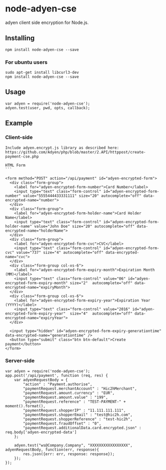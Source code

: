 # node-adyen-cse

adyen client side encryption for Node.js.

## Installing

	npm install node-adyen-cse --save
	
### For ubuntu users

	sudo apt-get install libcurl3-dev
	npm install node-adyen-cse --save

## Usage

	var adyen = require('node-adyen-cse');
	adyen.test(user, pwd, opts, callback);

## Example

### Client-side

	Include adyen.encrypt.js library as described here: https://github.com/Adyen/php/blob/master/2.API/httppost/create-payment-cse.php

	HTML Form
	```

	<form method="POST" action="/api/payment" id="adyen-encrypted-form">
	  <div class="form-group">
	    <label for="adyen-encrypted-form-number">Card Number</label>
	    <input type="text" class="form-control" id="adyen-encrypted-form-number" value="5555444433331111" size="20" autocomplete="off" data-encrypted-name="number">
	  </div>
	  <div class="form-group">
	    <label for="adyen-encrypted-form-holder-name">Card Holder Name</label>
	    <input type="text" class="form-control" id="adyen-encrypted-form-holder-name" value="John Doe" size="20" autocomplete="off" data-encrypted-name="holderName">
	  </div>
	  <div class="form-group">
	    <label for="adyen-encrypted-form-cvc">CVC</label>
	    <input type="text" class="form-control" id="adyen-encrypted-form-cvc" value="737" size="4" autocomplete="off" data-encrypted-name="cvc">
	  </div>
	  <div class="form-group col-xs-6">
	    <label for="adyen-encrypted-form-expiry-month">Expiration Month (MM)</label>
	    <input type="text" class="form-control" value="06" id="adyen-encrypted-form-expiry-month" size="2"  autocomplete="off" data-encrypted-name="expiryMonth">
	  </div>
	  <div class="form-group col-xs-6">
	    <label for="adyen-encrypted-form-expiry-year">Expiration Year (YYYY)</label>
	    <input type="text" class="form-control" value="2016" id="adyen-encrypted-form-expiry-year"  size="4"  autocomplete="off" data-encrypted-name="expiryYear">
	  </div>
	  
	  <input type="hidden" id="adyen-encrypted-form-expiry-generationtime" data-encrypted-name="generationtime" />
	  <button type="submit" class="btn btn-default">Create payment</button>
	</form>

### Server-side

	var adyen = require('node-adyen-cse');
	app.post('/api/payment', function (req, res) {
		var adyenRequestBody = {
			"action" : "Payment.authorise",
			"paymentRequest.merchantAccount" : "Hic2hMerchant",    
			"paymentRequest.amount.currency" : "EUR",
			"paymentRequest.amount.value" : "199",
			"paymentRequest.reference" : "TEST-PAYMENT-" + moment().format(),
			"paymentRequest.shopperIP" : "11.111.111.111",
			"paymentRequest.shopperEmail" : "test@hic2h.com",
			"paymentRequest.shopperReference" : "test-hic2h", 
			"paymentRequest.fraudOffset" : "0",
			"paymentRequest.additionalData.card.encrypted.json" : req.body['adyen-encrypted-data']
		};

		adyen.test("ws@Company.Company", "XXXXXXXXXXXXXXXXX", adyenRequestBody, function(err, response){
			res.json({err: err, response: response});
		});
	});
